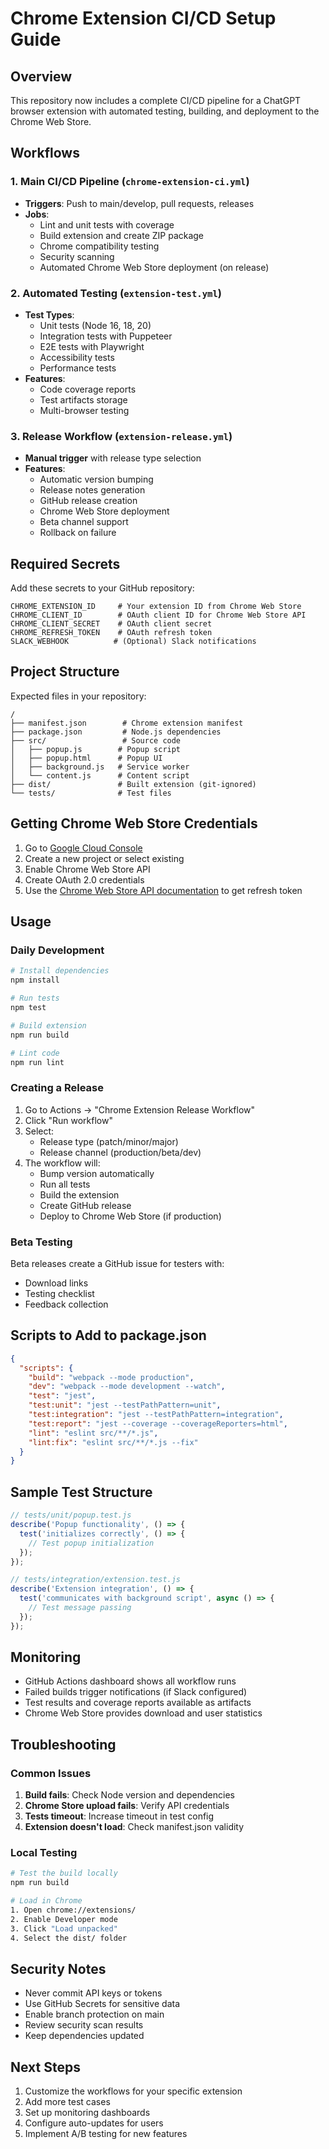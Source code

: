 # Chrome Extension CI/CD Setup Guide

## Overview
This repository now includes a complete CI/CD pipeline for a ChatGPT browser extension with automated testing, building, and deployment to the Chrome Web Store.

## Workflows

### 1. Main CI/CD Pipeline (`chrome-extension-ci.yml`)
- **Triggers**: Push to main/develop, pull requests, releases
- **Jobs**:
  - Lint and unit tests with coverage
  - Build extension and create ZIP package
  - Chrome compatibility testing
  - Security scanning
  - Automated Chrome Web Store deployment (on release)

### 2. Automated Testing (`extension-test.yml`)
- **Test Types**:
  - Unit tests (Node 16, 18, 20)
  - Integration tests with Puppeteer
  - E2E tests with Playwright
  - Accessibility tests
  - Performance tests
- **Features**:
  - Code coverage reports
  - Test artifacts storage
  - Multi-browser testing

### 3. Release Workflow (`extension-release.yml`)
- **Manual trigger** with release type selection
- **Features**:
  - Automatic version bumping
  - Release notes generation
  - GitHub release creation
  - Chrome Web Store deployment
  - Beta channel support
  - Rollback on failure

## Required Secrets

Add these secrets to your GitHub repository:

```
CHROME_EXTENSION_ID     # Your extension ID from Chrome Web Store
CHROME_CLIENT_ID        # OAuth client ID for Chrome Web Store API
CHROME_CLIENT_SECRET    # OAuth client secret
CHROME_REFRESH_TOKEN    # OAuth refresh token
SLACK_WEBHOOK          # (Optional) Slack notifications
```

## Project Structure

Expected files in your repository:

```
/
├── manifest.json        # Chrome extension manifest
├── package.json         # Node.js dependencies
├── src/                 # Source code
│   ├── popup.js        # Popup script
│   ├── popup.html      # Popup UI
│   ├── background.js   # Service worker
│   └── content.js      # Content script
├── dist/               # Built extension (git-ignored)
└── tests/              # Test files
```

## Getting Chrome Web Store Credentials

1. Go to [Google Cloud Console](https://console.cloud.google.com/)
2. Create a new project or select existing
3. Enable Chrome Web Store API
4. Create OAuth 2.0 credentials
5. Use the [Chrome Web Store API documentation](https://developer.chrome.com/docs/webstore/using_webstore_api/) to get refresh token

## Usage

### Daily Development
```bash
# Install dependencies
npm install

# Run tests
npm test

# Build extension
npm run build

# Lint code
npm run lint
```

### Creating a Release

1. Go to Actions → "Chrome Extension Release Workflow"
2. Click "Run workflow"
3. Select:
   - Release type (patch/minor/major)
   - Release channel (production/beta/dev)
4. The workflow will:
   - Bump version automatically
   - Run all tests
   - Build the extension
   - Create GitHub release
   - Deploy to Chrome Web Store (if production)

### Beta Testing

Beta releases create a GitHub issue for testers with:
- Download links
- Testing checklist
- Feedback collection

## Scripts to Add to package.json

```json
{
  "scripts": {
    "build": "webpack --mode production",
    "dev": "webpack --mode development --watch",
    "test": "jest",
    "test:unit": "jest --testPathPattern=unit",
    "test:integration": "jest --testPathPattern=integration",
    "test:report": "jest --coverage --coverageReporters=html",
    "lint": "eslint src/**/*.js",
    "lint:fix": "eslint src/**/*.js --fix"
  }
}
```

## Sample Test Structure

```javascript
// tests/unit/popup.test.js
describe('Popup functionality', () => {
  test('initializes correctly', () => {
    // Test popup initialization
  });
});

// tests/integration/extension.test.js
describe('Extension integration', () => {
  test('communicates with background script', async () => {
    // Test message passing
  });
});
```

## Monitoring

- GitHub Actions dashboard shows all workflow runs
- Failed builds trigger notifications (if Slack configured)
- Test results and coverage reports available as artifacts
- Chrome Web Store provides download and user statistics

## Troubleshooting

### Common Issues

1. **Build fails**: Check Node version and dependencies
2. **Chrome Store upload fails**: Verify API credentials
3. **Tests timeout**: Increase timeout in test config
4. **Extension doesn't load**: Check manifest.json validity

### Local Testing

```bash
# Test the build locally
npm run build

# Load in Chrome
1. Open chrome://extensions/
2. Enable Developer mode
3. Click "Load unpacked"
4. Select the dist/ folder
```

## Security Notes

- Never commit API keys or tokens
- Use GitHub Secrets for sensitive data
- Enable branch protection on main
- Review security scan results
- Keep dependencies updated

## Next Steps

1. Customize the workflows for your specific extension
2. Add more test cases
3. Set up monitoring dashboards
4. Configure auto-updates for users
5. Implement A/B testing for new features